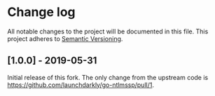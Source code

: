 # Change log

All notable changes to the project will be documented in this file. This project adheres to [Semantic Versioning](http://semver.org).

## [1.0.0] - 2019-05-31
Initial release of this fork. The only change from the upstream code is https://github.com/launchdarkly/go-ntlmssp/pull/1.
